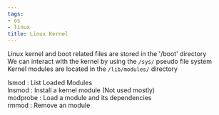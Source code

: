 ```yaml
---
tags:
- os
- linux
title: Linux Kernel
---
```


Linux kernel and boot related files are stored in the '/boot' directory  
We can interact with the kernel by using the `/sys/` pseudo file system  
Kernel modules are located in the `/lib/modules/` directory

lsmod : List Loaded Modules  
lnsmod : Install a kernel module (Not used mostly)  
modprobe : Load a module and its dependencies  
rmmod : Remove an module

